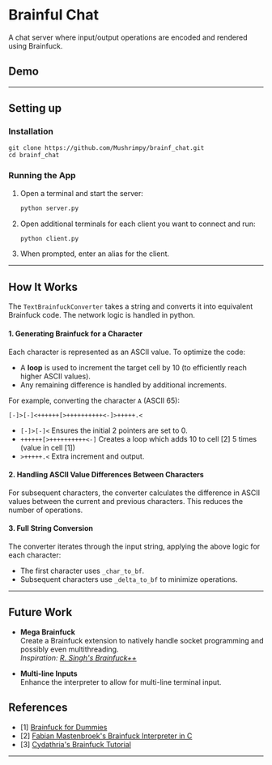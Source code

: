 # Brainful Chat

A chat server where input/output operations are encoded and rendered using Brainfuck.


## Demo

---
## Setting up


### Installation
    git clone https://github.com/Mushrimpy/brainf_chat.git
    cd brainf_chat


### Running the App

1. Open a terminal and start the server:
    ```bash
    python server.py
    ```

2. Open additional terminals for each client you want to connect and run:
    ```bash
    python client.py
    ```

3. When prompted, enter an alias for the client.

---

## How It Works

The `TextBrainfuckConverter` takes a string and converts it into equivalent Brainfuck code. The network logic is handled in python.

#### 1. Generating Brainfuck for a Character
Each character is represented as an ASCII value. To optimize the code:
- A **loop** is used to increment the target cell by 10 (to efficiently reach higher ASCII values).
- Any remaining difference is handled by additional increments.

For example, converting the character `A` (ASCII 65):

```brainfuck
[-]>[-]<++++++[>++++++++++<-]>+++++.<
```

- `[-]>[-]<` Ensures the initial 2 pointers are set to 0.
- `++++++[>++++++++++<-]` Creates a loop which adds 10 to cell [2] 5 times (value in cell [1])
- `>+++++.<` Extra increment and output.

#### 2. Handling ASCII Value Differences Between Characters

For subsequent characters, the converter calculates the difference in ASCII values between the current and previous characters. This reduces the number of operations.


#### 3. Full String Conversion

The converter iterates through the input string, applying the above logic for each character:
- The first character uses `_char_to_bf`.
- Subsequent characters use `_delta_to_bf` to minimize operations.

---

## Future Work

- **Mega Brainfuck**  
  Create a Brainfuck extension  to natively handle socket programming and possibly even multithreading.  
  *Inspiration: [R. Singh's Brainfuck++](https://github.com/Gr3atWh173/brainfuckplusplus)*  

- **Multi-line Inputs**  
  Enhance the interpreter to allow for multi-line terminal input.



## References

- [1] [Brainfuck for Dummies](https://docs.google.com/document/d/1M51AYmDR1Q9UBsoTrGysvuzar2_Hx69Hz14tsQXWV6M/edit?tab=t.0)  
- [2] [Fabian Mastenbroek's Brainfuck Interpreter in C](https://github.com/fabianishere/brainfuck)
- [3] [Cydathria's Brainfuck Tutorial](http://cydathria.com/bf/Brainfuck.html)  

---
